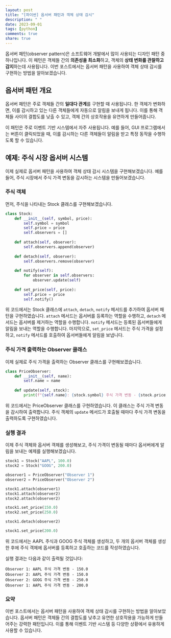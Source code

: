 ```yaml
---
layout: post
title: "[파이썬] 옵서버 패턴과 객체 상태 감시"
description: " "
date: 2023-09-01
tags: [python]
comments: true
share: true
---
```


옵서버 패턴(observer pattern)은 소프트웨어 개발에서 많이 사용되는 디자인 패턴 중 하나입니다. 이 패턴은 객체들 간의 **의존성을 최소화**하고, 객체의 **상태 변화를 관찰하고 감지**하는데 사용됩니다. 이번 포스트에서는 옵서버 패턴을 사용하여 객체 상태 감시를 구현하는 방법을 알아보겠습니다.

## 옵서버 패턴 개요
옵서버 패턴은 주로 객체들 간의 **일대다 관계**를 구현할 때 사용됩니다. 한 객체가 변화하면, 이를 감시하고 있는 다른 객체들에게 자동으로 알림을 보내게 됩니다. 이를 통해 객체들 사이의 결합도를 낮출 수 있고, 객체 간의 상호작용을 유연하게 만들어줍니다.

이 패턴은 주로 이벤트 기반 시스템에서 자주 사용됩니다. 예를 들어, GUI 프로그램에서는 버튼이 클릭되었을 때, 이를 감시하는 다른 객체들이 알림을 받고 특정 동작을 수행하도록 할 수 있습니다.

## 예제: 주식 시장 옵서버 시스템

이제 실제로 옵서버 패턴을 사용하여 객체 상태 감시 시스템을 구현해보겠습니다. 예를 들어, 주식 시장에서 주식 가격 변동을 감시하는 시스템을 만들어보겠습니다.

### 주식 객체
먼저, 주식을 나타내는 Stock 클래스를 구현해보겠습니다.

```python
class Stock:
    def __init__(self, symbol, price):
        self.symbol = symbol
        self.price = price
        self.observers = []
        
    def attach(self, observer):
        self.observers.append(observer)
        
    def detach(self, observer):
        self.observers.remove(observer)
        
    def notify(self):
        for observer in self.observers:
            observer.update(self)
    
    def set_price(self, price):
        self.price = price
        self.notify()
```

위 코드에서는 Stock 클래스에 `attach`, `detach`, `notify` 메서드를 추가하여 옵서버 패턴을 구현하였습니다. `attach` 메서드는 옵서버를 등록하는 역할을 수행하고, `detach` 메서드는 옵서버를 제거하는 역할을 수행합니다. `notify` 메서드는 등록된 옵서버들에게 알림을 보내는 역할을 수행합니다. 마지막으로, `set_price` 메서드는 주식 가격을 설정하고, `notify` 메서드를 호출하여 옵서버들에게 알림을 보냅니다.

### 주식 가격 출력하는 Observer 클래스
이제 실제로 주식 가격을 출력하는 Observer 클래스를 구현해보겠습니다.

```python
class PriceObserver:
    def __init__(self, name):
        self.name = name
    
    def update(self, stock):
        print(f"{self.name}: {stock.symbol} 주식 가격 변동 - {stock.price}")
```

위 코드에서는 PriceObserver 클래스를 구현하였습니다. 이 클래스는 주식 가격 변동을 감시하여 출력합니다. 주식 객체의 `update` 메서드가 호출될 때마다 주식 가격 변동을 출력하도록 구현하였습니다.

### 실행 결과
이제 주식 객체와 옵서버 객체를 생성해보고, 주식 가격이 변동될 때마다 옵서버에게 알림을 보내는 예제를 실행해보겠습니다.

```python
stock1 = Stock("AAPL", 100.0)
stock2 = Stock("GOOG", 200.0)

observer1 = PriceObserver("Observer 1")
observer2 = PriceObserver("Observer 2")

stock1.attach(observer1)
stock1.attach(observer2)
stock2.attach(observer2)

stock1.set_price(150.0)
stock2.set_price(250.0)

stock1.detach(observer2)

stock1.set_price(200.0)
```

위 코드에서는 AAPL 주식과 GOOG 주식 객체를 생성하고, 두 개의 옵서버 객체를 생성한 후에 주식 객체에 옵서버를 등록하고 호출하는 코드를 작성하였습니다.

실행 결과는 다음과 같이 출력될 것입니다:
```
Observer 1: AAPL 주식 가격 변동 - 150.0
Observer 2: AAPL 주식 가격 변동 - 150.0
Observer 2: GOOG 주식 가격 변동 - 250.0
Observer 1: AAPL 주식 가격 변동 - 200.0
```

### 요약
이번 포스트에서는 옵서버 패턴을 사용하여 객체 상태 감시를 구현하는 방법을 알아보았습니다. 옵서버 패턴은 객체들 간의 결합도를 낮추고 유연한 상호작용을 가능하게 만들어주는 강력한 패턴입니다. 이를 통해 이벤트 기반 시스템 등 다양한 상황에서 유용하게 사용할 수 있습니다.